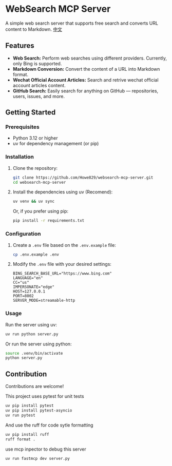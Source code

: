 # WebSearch MCP Server

A simple web search server that supports free search and converts URL content to Markdown. [中文](README-zh.md)

## Features

-   **Web Search:** Perform web searches using different providers. Currently, only Bing is supported.
-   **Markdown Conversion:** Convert the content of a URL into Markdown format.
-   **Wechat Official Account Articles:** Search and retrive wechat official account articles content.
-   **GitHub Search:** Easily search for anything on GitHub — repositories, users, issues, and more.

## Getting Started

### Prerequisites

-   Python 3.12 or higher
-   uv for dependency management (or pip)

### Installation

1.  Clone the repository:

    ```bash
    git clone https://github.com/Howe829/websearch-mcp-server.git
    cd websearch-mcp-server
    ```

2.  Install the dependencies using uv (Recomend):

    ```bash
    uv venv && uv sync
    ```

    Or, if you prefer using pip:

    ```bash
    pip install -r requirements.txt
    ```

### Configuration

1.  Create a `.env` file based on the `.env.example` file:

    ```bash
    cp .env.example .env
    ```

2.  Modify the `.env` file with your desired settings:

    ```
    BING_SEARCH_BASE_URL="https://www.bing.com"
    LANGUAGE="en"
    CC="us"
    IMPERSONATE="edge"
    HOST=127.0.0.1
    PORT=8002
    SERVER_MODE=streamable-http
    ```

### Usage

Run the server using uv:

```bash
uv run python server.py
```

Or run the server using python:

```bash
source .venv/bin/activate
python server.py
```

## Contribution
Contributions are welcome!

This project uses pytest for unit tests
```bash
uv pip install pytest
uv pip install pytest-asyncio
uv run pytest
```

And use the ruff for code sytle formatting
```bash
uv pip install ruff
ruff format .
```

use mcp inpector to debug this server
```bash
uv run fastmcp dev server.py
```